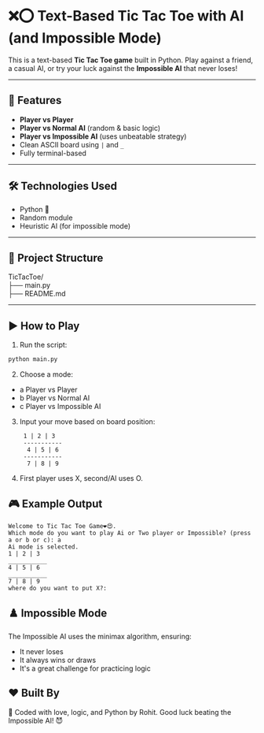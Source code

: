 # ❌⭕ Text-Based Tic Tac Toe with AI (and Impossible Mode)

This is a text-based **Tic Tac Toe game** built in Python. Play against a friend, a casual AI, or try your luck against the **Impossible AI** that never loses!

---

## 🧠 Features

- **Player vs Player**
- **Player vs Normal AI** (random & basic logic)
- **Player vs Impossible AI** (uses unbeatable strategy)
- Clean ASCII board using `|` and `_`
- Fully terminal-based

---

## 🛠 Technologies Used

- Python 🐍
- Random module
- Heuristic AI (for impossible mode)

---

## 📁 Project Structure
TicTacToe/  
├── main.py  
├── README.md  


---

## ▶️ How to Play

1. Run the script:

```bash
python main.py
```
2. Choose a mode: 

- a Player vs Player
- b Player vs Normal AI
- c Player vs Impossible AI

3. Input your move based on board position:  
   ```
    1 | 2 | 3
    -----------
     4 | 5 | 6
    -----------
     7 | 8 | 9
    ```
4. First player uses X, second/AI uses O.

## 🎮 Example Output
```
Welcome to Tic Tac Toe Game❤️😍.
Which mode do you want to play Ai or Two player or Impossible? (press a or b or c): a
Ai mode is selected.
1 | 2 | 3 
___________
4 | 5 | 6 
___________
7 | 8 | 9 
where do you want to put X?:
```

## ♟️ Impossible Mode
The Impossible AI uses the minimax algorithm, ensuring:
- It never loses
- It always wins or draws
- It's a great challenge for practicing logic

## ❤️ Built By  
🤖 Coded with love, logic, and Python by Rohit. Good luck beating the Impossible AI! 😈
